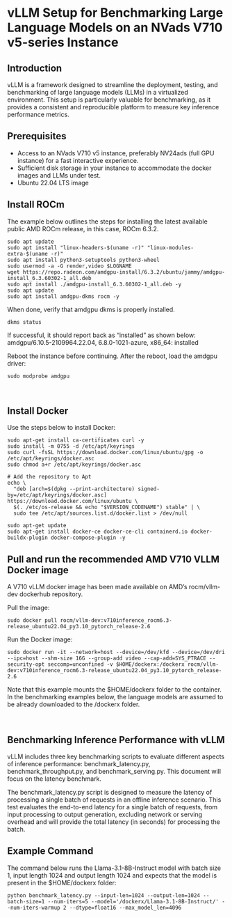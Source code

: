 # vLLM Setup for Benchmarking Large Language Models on an NVads V710 v5-series Instance

## Introduction 

vLLM is a framework designed to streamline the deployment, testing, and benchmarking of large language models (LLMs) in a virtualized environment.  This setup is particularly valuable for benchmarking, as it provides a consistent and reproducible platform to measure key inference performance metrics.


## Prerequisites
- Access to an NVads V710 v5 instance, preferably NV24ads (full GPU instance) for a fast interactive experience.
- Sufficient disk storage in your instance to accommodate the docker images and LLMs under test.
- Ubuntu 22.04 LTS image



## Install ROCm
The example below outlines the steps for installing the latest available public AMD ROCm release, in this case, ROCm 6.3.2.

```
sudo apt update
sudo apt install "linux-headers-$(uname -r)" "linux-modules-extra-$(uname -r)"
sudo apt install python3-setuptools python3-wheel
sudo usermod -a -G render,video $LOGNAME 
wget https://repo.radeon.com/amdgpu-install/6.3.2/ubuntu/jammy/amdgpu-install_6.3.60302-1_all.deb
sudo apt install ./amdgpu-install_6.3.60302-1_all.deb -y
sudo apt update
sudo apt install amdgpu-dkms rocm -y
```

When done, verify that amdgpu dkms is properly installed.  

```
dkms status
```

If successful, it should report back as “installed” as shown below:
amdgpu/6.10.5-2109964.22.04, 6.8.0-1021-azure, x86_64: installed

Reboot the instance before continuing.  After the reboot, load the amdgpu driver:

```
sudo modprobe amdgpu
```


 
## Install Docker
Use the steps below to install Docker:

```
sudo apt-get install ca-certificates curl -y
sudo install -m 0755 -d /etc/apt/keyrings
sudo curl -fsSL https://download.docker.com/linux/ubuntu/gpg -o /etc/apt/keyrings/docker.asc
sudo chmod a+r /etc/apt/keyrings/docker.asc

# Add the repository to Apt 
echo \
  "deb [arch=$(dpkg --print-architecture) signed-by=/etc/apt/keyrings/docker.asc] https://download.docker.com/linux/ubuntu \
  $(. /etc/os-release && echo "$VERSION_CODENAME") stable" | \
  sudo tee /etc/apt/sources.list.d/docker.list > /dev/null

sudo apt-get update
sudo apt-get install docker-ce docker-ce-cli containerd.io docker-buildx-plugin docker-compose-plugin -y
```



## Pull and run the recommended AMD V710 VLLM Docker image

A V710 vLLM docker image has been made available on AMD’s rocm/vllm-dev dockerhub repository.  

Pull the image:

```
sudo docker pull rocm/vllm-dev:v710inference_rocm6.3-release_ubuntu22.04_py3.10_pytorch_release-2.6
```



Run the Docker image:

```
sudo docker run -it --network=host --device=/dev/kfd --device=/dev/dri --ipc=host --shm-size 16G --group-add video --cap-add=SYS_PTRACE --security-opt seccomp=unconfined -v $HOME/dockerx:/dockerx rocm/vllm-dev:v710inference_rocm6.3-release_ubuntu22.04_py3.10_pytorch_release-2.6
```

Note that this example mounts the $HOME/dockerx folder to the container.  In the benchmarking examples below, the language models are assumed to be already downloaded to the /dockerx folder.


 
## Benchmarking Inference Performance with vLLM

vLLM includes three key benchmarking scripts to evaluate different aspects of inference performance: benchmark_latency.py, benchmark_throughput.py, and benchmark_serving.py.   This document will focus on the latency benchmark.

The benchmark_latency.py script is designed to measure the latency of processing a single batch of requests in an offline inference scenario. This test evaluates the end-to-end latency for a single batch of requests, from input processing to output generation, excluding network or serving overhead and will provide the total latency (in seconds) for processing the batch.



## Example Command 
The command below runs the Llama-3.1-8B-Instruct model with batch size 1, input length 1024 and output length 1024 and expects that the model is present in the $HOME/dockerx folder:

```
python benchmark_latency.py --input-len=1024 --output-len=1024 --batch-size=1 --num-iters=5 --model='/dockerx/Llama-3.1-8B-Instruct/' --num-iters-warmup 2 --dtype=float16 --max_model_len=4096
```



